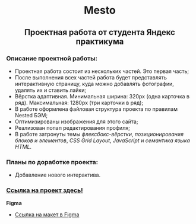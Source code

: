 <h1 align="center"><b>Mesto</b></h1>
<h2 align="center">Проектная работа от студента Яндекс практикума </h2>

### Описание проектной работы:

* Проектная работа состоит из нескольких частей. Это первая часть;
* После выполнения всех частей работа будет представлять интерактивную страницу, куда можно добавлять фотографии, удалять их и ставить лайки;
* Вёрстка адаптивная. Минимальная ширина: 320px (одна карточка в ряд). Максимальная: 1280px (три карточки в ряд);
* В работе оформлена файловая структура проекта по правилам Nested БЭМ;
* Оптимизированы изображения для этого сайта;
* Реализован попап редактирования профиля;
* В работе затронуты темы _флексбокс-вёрстки_, _позиционирования блоков и элементов_, _CSS Grid Layout_, _JavaScript_ и _семантика языка HTML_.

### Планы по доработке проекта:
* Добавление нового интерактива.
### [Ссылка на проект здесь!](https://stenly11.github.io/russian-travel/)

**Figma**

* [Ссылка на макет в Figma](https://www.figma.com/file/2cn9N9jSkmxD84oJik7xL7/JavaScript.-Sprint-4?node-id=0%3A1)
